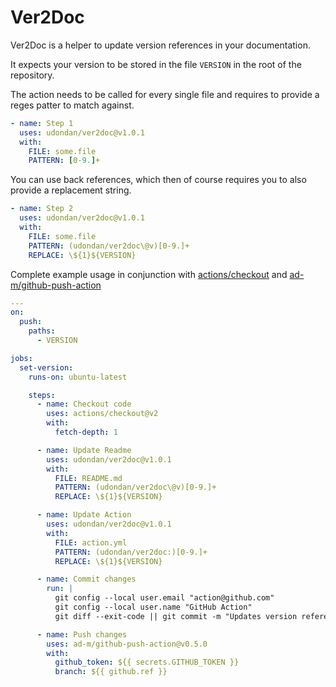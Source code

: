 # Ver2Doc

Ver2Doc is a helper to update version references in your documentation.

It expects your version to be stored in the file `VERSION` in the root of the repository.

The action needs to be called for every single file and requires to provide a reges patter to match against.

```yaml
- name: Step 1
  uses: udondan/ver2doc@v1.0.1
  with:
    FILE: some.file
    PATTERN: [0-9.]+
```

You can use back references, which then of course requires you to also provide a replacement string.

```yaml
- name: Step 2
  uses: udondan/ver2doc@v1.0.1
  with:
    FILE: some.file
    PATTERN: (udondan/ver2doc\@v)[0-9.]+
    REPLACE: \${1}${VERSION}
```

Complete example usage in conjunction with [actions/checkout](https://github.com/marketplace/actions/checkout) and [ad-m/github-push-action](https://github.com/marketplace/actions/github-push)

```yaml
---
on:
  push:
    paths:
      - VERSION

jobs:
  set-version:
    runs-on: ubuntu-latest

    steps:
      - name: Checkout code
        uses: actions/checkout@v2
        with:
          fetch-depth: 1

      - name: Update Readme
        uses: udondan/ver2doc@v1.0.1
        with:
          FILE: README.md
          PATTERN: (udondan/ver2doc\@v)[0-9.]+
          REPLACE: \${1}${VERSION}

      - name: Update Action
        uses: udondan/ver2doc@v1.0.1
        with:
          FILE: action.yml
          PATTERN: (udondan/ver2doc:)[0-9.]+
          REPLACE: \${1}${VERSION}

      - name: Commit changes
        run: |
          git config --local user.email "action@github.com"
          git config --local user.name "GitHub Action"
          git diff --exit-code || git commit -m "Updates version references" -a

      - name: Push changes
        uses: ad-m/github-push-action@v0.5.0
        with:
          github_token: ${{ secrets.GITHUB_TOKEN }}
          branch: ${{ github.ref }}
```
